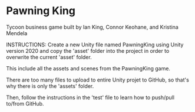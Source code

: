 # Pawning King
Tycoon business game built by Ian King, Connor Keohane, and Kristina Mendela


INSTRUCTIONS:
Create a new Unity file named PawningKing using Unity version 2020 and copy the 'asset' folder 
into the project in order to overwrite the current 'asset' folder.

This include all the assets and scenes from the PawningKing game.

There are too many files to upload to entire Unity projet to GitHub, so that's why there is only
the 'assets' folder. 

Then, follow the instructions in the 'test' file to learn how to push/pull to/from
GitHub.
